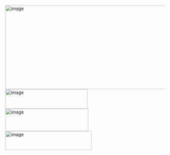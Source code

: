<img width="596" height="266" alt="image" src="https://github.com/user-attachments/assets/05610b45-30dd-454b-b2a3-572862a4f2e7" />
<img width="260" height="62" alt="image" src="https://github.com/user-attachments/assets/d81f7e83-5bda-4114-9dd9-07bd4274d34b" />
<img width="262" height="71" alt="image" src="https://github.com/user-attachments/assets/6ae9ff43-1192-47cb-8569-f47d48171fda" />
<img width="273" height="60" alt="image" src="https://github.com/user-attachments/assets/79dc5b40-4437-4878-88b8-50520d5506fd" />
